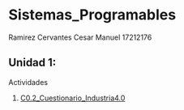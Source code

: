 # Sistemas_Programables
Ramirez Cervantes Cesar Manuel    17212176

## Unidad 1:
Actividades
1. [C0.2_Cuestionario_Industria4.0](blog/C0.2_CesarManuelRamirezCervantes_Verde.md)
  
